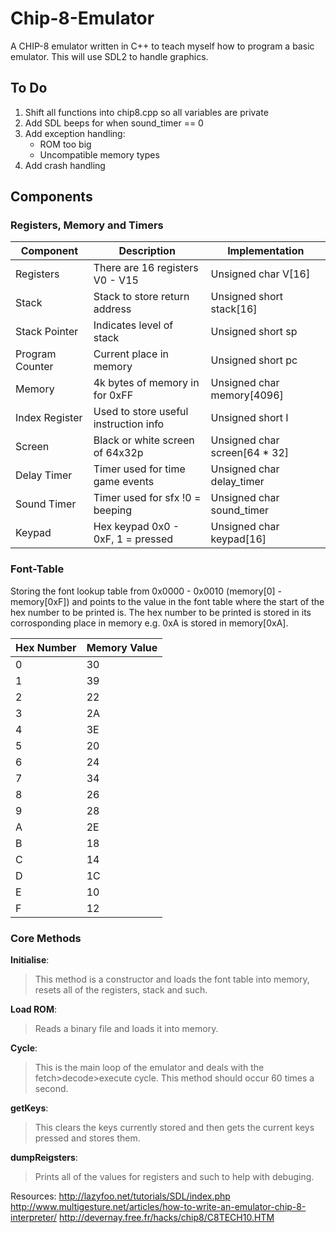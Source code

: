 # Chip-8-Emulator
A CHIP-8 emulator written in C++ to teach myself how to program a basic emulator. This will use SDL2 to handle graphics.

## To Do
1. Shift all functions into chip8.cpp so all variables are private
2. Add SDL beeps for when sound_timer == 0
3. Add exception handling:
    * ROM too big
    * Uncompatible memory types
4. Add crash handling


## Components
### Registers, Memory and Timers
|Component|Description|Implementation|
|---------|-----------|--------------|
|Registers|There are 16 registers V0 - V15|Unsigned char V[16]|
|Stack|Stack to store return address|Unsigned short stack[16]|
|Stack Pointer|Indicates level of stack|Unsigned short sp|
|Program Counter|Current place in memory|Unsigned short pc|
|Memory|4k bytes of memory in for 0xFF|Unsigned char memory[4096]|
|Index Register|Used to store useful instruction info|Unsigned short I|
|Screen|Black or white screen of 64x32p|Unsigned char screen[64 * 32]|
|Delay Timer|Timer used for time game events|Unsigned char delay_timer|
|Sound Timer|Timer used for sfx !0 = beeping|Unsigned char sound_timer|
|Keypad|Hex keypad 0x0 - 0xF, 1 = pressed|Unsigned char keypad[16]|

### Font-Table
Storing the font lookup table from 0x0000 - 0x0010 (memory[0] - memory[0xF]) and points to the value in the font table where the start of the hex number to be printed is. The hex number to be printed is stored in its corrosponding place in memory e.g. 0xA is stored in memory[0xA].

|Hex Number| Memory Value|
|----------|-------------|
|0|30|
|1|39|
|2|22| 
|3|2A| 
|4|3E| 
|5|20| 
|6|24| 
|7|34| 
|8|26| 
|9|28| 
|A|2E| 
|B|18|
|C|14| 
|D|1C|
|E|10|
|F|12|

### Core Methods
**Initialise**:
> This method is a constructor and loads the font table into memory, resets all of the registers, stack and such.

**Load ROM**:
> Reads a binary file and loads it into memory.

**Cycle**:
> This is the main loop of the emulator and deals with the fetch>decode>execute cycle. This method should occur 60 times a second.

**getKeys**:
> This clears the keys currently stored and then gets the current keys pressed and stores them.

**dumpReigsters**:
> Prints all of the values for registers and such to help with debuging.


Resources:
http://lazyfoo.net/tutorials/SDL/index.php 
http://www.multigesture.net/articles/how-to-write-an-emulator-chip-8-interpreter/
http://devernay.free.fr/hacks/chip8/C8TECH10.HTM

